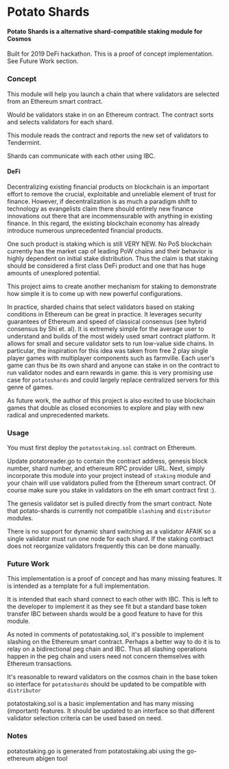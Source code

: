 # Potato Shards

#### Potato Shards is a alternative shard-compatible staking module for Cosmos

Built for 2019 DeFi hackathon. This is a proof of concept implementation. See Future Work section.

### Concept

This module will help you launch a chain that where validators are selected from an Ethereum smart contract.

Would be validators stake in on an Ethereum contract. The contract sorts and selects validators for each shard.

This module reads the contract and reports the new set of validators to Tendermint.

Shards can communicate with each other using IBC.

#### DeFi

Decentralizing existing financial products on blockchain is an important effort to remove the crucial, exploitable and unreliable element of trust for finance.
However, if decentralization is as much a paradigm shift to technology as evangelists claim there should entirely new finance innovations out there that are incommensurable with anything in existing finance.
In this regard, the existing blockchain economy has already introduce numerous unprecedented financial products.

One such product is staking which is still VERY NEW. No PoS blockchain currently has the market cap of leading PoW chains and their behavior is highly dependent on initial stake distribution.
Thus the claim is that staking should be considered a first class DeFi product and one that has huge amounts of unexplored potential.

This project aims to create another mechanism for staking to demonstrate how simple it is to come up with new powerful configurations.

In practice, sharded chains that select validators based on staking conditions in Ethereum can be great in practice.
It leverages security guarantees of Ethereum and speed of classical consensus (see hybrid consensus by Shi et. al).
It is extremely simple for the average user to understand and builds of the most widely used smart contract platform.
It allows for small and secure validator sets to run low-value side chains.
In particular, the inspiration for this idea was taken from free 2 play single player games with multiplayer components such as farmville.
Each user's game can thus be its own shard and anyone can stake in on the contract to run validator nodes and earn rewards in game.
this is very promising use case for `potatoshards` and could largely replace centralized servers for this genre of games. 

As future work, the author of this project is also excited to use blockchain games that double as closed economies to explore and play with new radical and unprecedented markets.    

### Usage

You must first deploy the `potatostaking.sol` contract on Ethereum.

Update potatoreader.go to contain the contract address, genesis block number, shard number, and ethereum RPC provider URL. 
Next, simply incorporate this module into your project instead of `staking` module and your chain will use validators pulled from the Ethereum smart contract.
Of course make sure you stake in validators on the eth smart contract first :).

The genesis validator set is pulled directly from the smart contract.
Note that potato-shards is currently not compatible `slashing` and `distributor` modules. 

There is no support for dynamic shard switching as a validator AFAIK so a single validator must run one node for each shard.
If the staking contract does not reorganize validators frequently this can be done manually.

### Future Work

This implementation is a proof of concept and has many missing features. It is intended as a template for a full implementation.

It is intended that each shard connect to each other with IBC. This is left to the developer to implement it as they see fit but a standard base token transfer IBC between shards would be a good feature to have for this module.

As noted in comments of potatostaking.sol, it's possible to implement slashing on the Ethereum smart contract.
Perhaps a better way to do it is to relay on a bidirectional peg chain and IBC. Thus all slashing operations happen in the peg chain and users need not concern themselves with Ethereum transactions.

It's reasonable to reward validators on the cosmos chain in the base token so interface for `potatoshards` should be updated to be compatible with `distributor`

potatostaking.sol is a basic implementation and has many missing (important) features.
It should be updated to an interface so that different validator selection criteria can be used based on need.

### Notes

potatostaking.go is generated from potatostaking.abi using the go-ethereum abigen tool  




